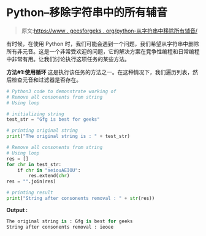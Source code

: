 # Python–移除字符串中的所有辅音

> 原文:[https://www . geesforgeks . org/python-从字符串中移除所有辅音/](https://www.geeksforgeeks.org/python-remove-all-consonants-from-string/)

有时候，在使用 Python 时，我们可能会遇到一个问题，我们希望从字符串中删除所有非元音。这是一个非常受欢迎的问题，它的解决方案在竞争性编程和日常编程中非常有用。让我们讨论执行这项任务的某些方法。

**方法#1:使用循环**
这是执行该任务的方法之一。在这种情况下，我们遍历列表，然后检查元音和过滤器是否存在。

```py
# Python3 code to demonstrate working of 
# Remove all consonents from string
# Using loop

# initializing string
test_str = "Gfg is best for geeks"

# printing original string
print("The original string is : " + test_str)

# Remove all consonents from string
# Using loop
res = []
for chr in test_str:
    if chr in "aeiouAEIOU":
        res.extend(chr)
res = "".join(res)

# printing result 
print("String after consonents removal : " + str(res)) 
```

**Output :**

```py
The original string is : Gfg is best for geeks
String after consonents removal : ieoee

```